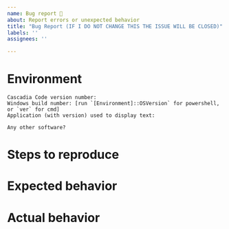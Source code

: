 ```yaml
---
name: Bug report 🐛
about: Report errors or unexpected behavior
title: "Bug Report (IF I DO NOT CHANGE THIS THE ISSUE WILL BE CLOSED)"
labels: ''
assignees: ''

---
```


<!-- 
🚨🚨🚨🚨🚨🚨🚨🚨🚨🚨

I ACKNOWLEDGE THE FOLLOWING BEFORE PROCEEDING:
1. If I delete this entire template and go my own path, the core team may close my issue without further explanation or engagement.
2. If I list multiple bugs/concerns in this one issue, the core team may close my issue without further explanation or engagement.
3. If I write an issue that has many duplicates, the core team may close my issue without further explanation or engagement (and without necessarily spending time to find the exact duplicate ID number).
4. If I leave the title incomplete when filing the issue, the core team may close my issue without further explanation or engagement.
5. If I file something completely blank in the body, the core team may close my issue without further explanation or engagement.

All good? Then proceed!
-->

<!--
This bug tracker is monitored by Windows Terminal development team and other technical folks.

Please use this form and describe your issue, concisely but precisely, with as much detail as possible including images.

-->

# Environment

```none
Cascadia Code version number:
Windows build number: [run `[Environment]::OSVersion` for powershell, or `ver` for cmd]
Application (with version) used to display text:

Any other software?
```

# Steps to reproduce

<!-- A description of how to trigger this bug. -->

# Expected behavior

<!-- A description of what you're expecting, possibly containing screenshots or reference material. -->

# Actual behavior

<!-- What's actually happening? -->
